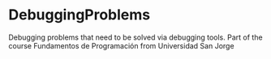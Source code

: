# DebuggingProblems
Debugging problems that need to be solved via debugging tools. Part of the course Fundamentos de Programación from Universidad San Jorge
